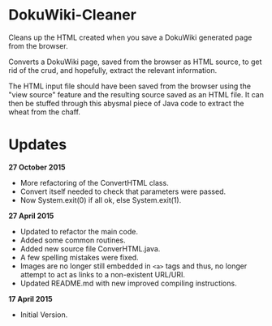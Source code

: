 # DokuWiki-Cleaner

Cleans up the HTML created when you save a DokuWiki generated page from the browser.

Converts a DokuWiki page, saved from the browser as HTML source, to get rid of the crud, and hopefully, extract the relevant information. 

The HTML input file should have been saved from the browser using the "view source" feature and the resulting source saved as an HTML file. It can then be stuffed through this abysmal piece of Java code to extract the wheat from the chaff. 


# Updates

**27 October 2015**

- More refactoring of the ConvertHTML class.
- Convert itself needed to check that parameters were passed.
- Now System.exit(0) if all ok, else System.exit(1).

**27 April 2015**

- Updated to refactor the main code.
- Added some common routines.
- Added new source file ConverHTML.java.
- A few spelling mistakes were fixed.
- Images are no longer still embedded in ```<a>``` tags and thus, no longer attempt to act as links to a non-existent URL/URI.
- Updated README.md with new improved compiling instructions.

**17 April 2015**

- Initial Version.

